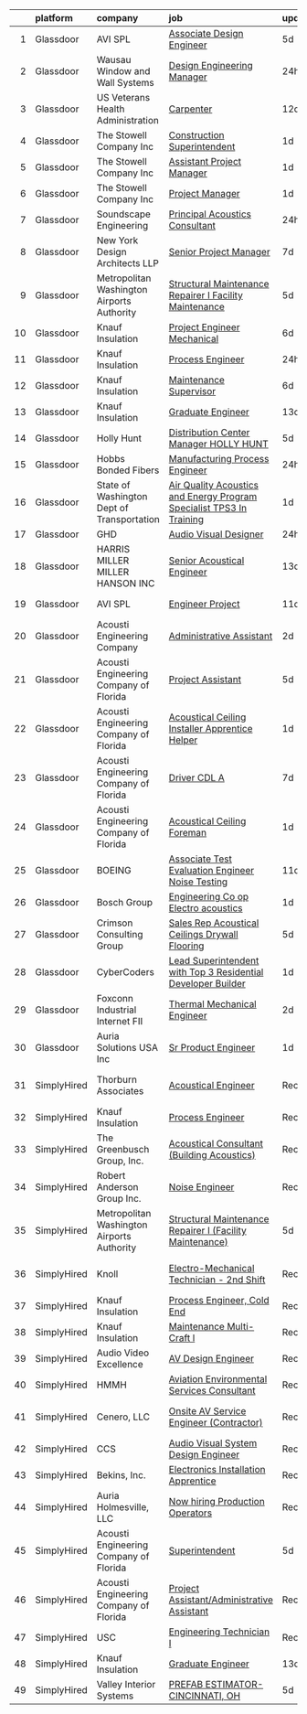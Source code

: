 

|    | platform    | company                                     | job                                                                                                                                                                                                                                                                                                                                                                                                                                                                                                                                                                                                                                                                                                                                                                                                                                                                                                                                                                                                                                                                                                                                                                                                                                                                                                                                                                                                   | update_time   | location                      |
|---:|:------------|:--------------------------------------------|:------------------------------------------------------------------------------------------------------------------------------------------------------------------------------------------------------------------------------------------------------------------------------------------------------------------------------------------------------------------------------------------------------------------------------------------------------------------------------------------------------------------------------------------------------------------------------------------------------------------------------------------------------------------------------------------------------------------------------------------------------------------------------------------------------------------------------------------------------------------------------------------------------------------------------------------------------------------------------------------------------------------------------------------------------------------------------------------------------------------------------------------------------------------------------------------------------------------------------------------------------------------------------------------------------------------------------------------------------------------------------------------------------|:--------------|:------------------------------|
|  1 | Glassdoor   | AVI SPL                                     | [Associate Design Engineer](https://www.glassdoor.com/partner/jobListing.htm?pos=128&ao=1136043&s=58&guid=0000018147423929b699aad0003f4392&src=GD_JOB_AD&t=SR&vt=w&cs=1_29c6ac37&cb=1654757931678&jobListingId=1007915442333&jrtk=3-0-1g53k4eafq6j8801-1g53k4eas3c2l000-30775a71717e1364-)                                                                                                                                                                                                                                                                                                                                                                                                                                                                                                                                                                                                                                                                                                                                                                                                                                                                                                                                                                                                                                                                                                            | 5d            | Lyndhurst, NJ                 |
|  2 | Glassdoor   | Wausau Window and Wall Systems              | [Design Engineering Manager](https://www.glassdoor.com/partner/jobListing.htm?pos=114&ao=1136043&s=58&guid=0000018147423929b699aad0003f4392&src=GD_JOB_AD&t=SR&vt=w&cs=1_5c2fb1d3&cb=1654757931672&jobListingId=1007926650532&jrtk=3-0-1g53k4eafq6j8801-1g53k4eas3c2l000-5fc3d03be6e457dd-)                                                                                                                                                                                                                                                                                                                                                                                                                                                                                                                                                                                                                                                                                                                                                                                                                                                                                                                                                                                                                                                                                                           | 24h           | Wausau, WI                    |
|  3 | Glassdoor   | US Veterans Health Administration           | [Carpenter](https://www.glassdoor.com/partner/jobListing.htm?pos=113&ao=1136043&s=58&guid=0000018147423929b699aad0003f4392&src=GD_JOB_AD&t=SR&vt=w&cs=1_8f52ee40&cb=1654757931671&jobListingId=1007899603337&jrtk=3-0-1g53k4eafq6j8801-1g53k4eas3c2l000-25f54ead197506e3-)                                                                                                                                                                                                                                                                                                                                                                                                                                                                                                                                                                                                                                                                                                                                                                                                                                                                                                                                                                                                                                                                                                                            | 12d           | Seattle, WA                   |
|  4 | Glassdoor   | The Stowell Company  Inc                    | [Construction Superintendent](https://www.glassdoor.com/partner/jobListing.htm?pos=108&ao=1110586&s=58&guid=0000018147423929b699aad0003f4392&src=GD_JOB_AD&t=SR&vt=w&ea=1&cs=1_b3309e57&cb=1654757931671&jobListingId=1007924059044&cpc=D2F1DE17EE1F43B9&jrtk=3-0-1g53k4eafq6j8801-1g53k4eas3c2l000-0dafba5ca2213705--6NYlbfkN0BwIuuRfMNr4bHAibij-TAqMQJhCn9qVoEWpyJeWwU_CoUvdW7xSUA4nOmqGfQWqk4VRA_D4FMrE4wtO9BUKc5fLhJyJK4KLXMxNwtBDC9pPRDhh9oaTF9zsUurtSXyAezjvRwRe1l6qveFDJW6WeinAxbz2K86GXoyIKaNBTCm0LlDOOxFhdNCIUckvdX9VIe7fqLdnpfJwm4scCnPOYrYXeUo6f8ehwgg_lBUrvaqaCN7cMZPYxR35dm-93oWfIZxXXLqWcsUexYMNIrbF8x752wuTARNPTcOFyvzSK6WpYzNNKt1yG5-bb6zzMOJemMzdd6z_61p-0-PPVkIeH7QJ0pLgVvxI7BCppYZL5STThxWkFGBL-5rbsjwVzpO9XqaJn2fLfWqFR2KkkMESMsVlz9oyqmdCQnX07NlnJSPRPWtoyRIXZF904x3MCdn5hsoh6aoyGPtlY4tid82SllU76-UJluU8G-6hMKLScCEsumEjoqqXf5vBIQq_LTjb7k%3D)                                                                                                                                                                                                                                                                                                                                                                                                                                                                                                                                  | 1d            | Tampa, FL                     |
|  5 | Glassdoor   | The Stowell Company  Inc                    | [Assistant Project Manager](https://www.glassdoor.com/partner/jobListing.htm?pos=107&ao=1110586&s=58&guid=0000018147423929b699aad0003f4392&src=GD_JOB_AD&t=SR&vt=w&ea=1&cs=1_18d14395&cb=1654757931671&jobListingId=1007924074620&cpc=654405A9B1E0A9F5&jrtk=3-0-1g53k4eafq6j8801-1g53k4eas3c2l000-8dbf59666f260b2a--6NYlbfkN0BwIuuRfMNr4bHAibij-TAqMQJhCn9qVoEWpyJeWwU_CoUvdW7xSUA4PnG_NpEVyz8xrofMjGgjWEB8b3h93dg7nyiljbpb_0HB3dndzdtcCp0Dv1_XLFxZ-LLZf46z92Qh8BBzFMxj6E9DflTJG2iySXw3cAC7XXbnF1HrfWWBR0akMHd6apD6AdLj-3rQ1XZfwazKni-60CFQSAZ3xYJW0aniqiePhUdXMehGCKmHyD0lJ2q9eDNJfXSuxhXVI2ZKi3zkyutjSE_up7coGkyOpgsFnMj4Uup8fSXDRvKx4_HFGDyi8QVvbTQWWBjSf3qa-HtVysBFGU5TDCEfQkrYANQFH5dZLNhj7HAVgTydIrkPnFo4nyWOb6iZkSbKG79Vxfg_kGQFEuvLBR6o_0oloe7DHSNwvAUX0shaY6uzRsefOOaU4jmSXoxo7RIP-KTNND8OhvV1J8L7lUmyHZkmvsI7o8cHg-YtLkWzLnXpY9bftz5wkavDHVorCu8RVpE%3D)                                                                                                                                                                                                                                                                                                                                                                                                                                                                                                                                    | 1d            | Tampa, FL                     |
|  6 | Glassdoor   | The Stowell Company  Inc                    | [Project Manager](https://www.glassdoor.com/partner/jobListing.htm?pos=106&ao=1110586&s=58&guid=0000018147423929b699aad0003f4392&src=GD_JOB_AD&t=SR&vt=w&ea=1&cs=1_a30c5e94&cb=1654757931671&jobListingId=1007924017478&cpc=A65DF3A704A48F9B&jrtk=3-0-1g53k4eafq6j8801-1g53k4eas3c2l000-cf685182e189169f--6NYlbfkN0BwIuuRfMNr4bHAibij-TAqMQJhCn9qVoEWpyJeWwU_CoUvdW7xSUA4VILr-4NFctUgeFzfu75YMxxnqg7EdCZsxdJxWTMywVjTSZSmt-SoKX-8gisivMepVmiubnjG70sRP0PNrEtLnLXEC-9P3AO-bFVC9M49V7U2eDVNhrdzYuOk4p1bDYIVp425uP3ZmV2Eg3AvCyXHRTNQq8hdqaYzcTqFzV8f1MD7FvUF-53Szg0WHsOiTQ5lEGkcKGybbzwfwAfiJfMbKkBOCgWU7cCqJPCnujJEdCBsYza5W-hcnL_5sVqW4wLIum3sK9Jt9F2ffMDlmULL6DuwfChMtFArvBuAmrOFfRR9PCRxd-vFI7Zp05vvEQrz0rbmk5wsqLk-fgOn-3pC7areOMKHM-0hqkcLpSE8a9nap9J3bjyiIewjqyGzs3gGW0f6yObvXUV8clB_AzP8iEK8f1pvWIth3acXU7kOGfgjK6z4Wg31VGh7fbdJo4NwcrZitrIT2qU%3D)                                                                                                                                                                                                                                                                                                                                                                                                                                                                                                                                              | 1d            | Tampa, FL                     |
|  7 | Glassdoor   | Soundscape Engineering                      | [Principal Acoustics Consultant](https://www.glassdoor.com/partner/jobListing.htm?pos=124&ao=1136043&s=58&guid=0000018147423929b699aad0003f4392&src=GD_JOB_AD&t=SR&vt=w&cs=1_7d3d0cfd&cb=1654757931677&jobListingId=1007927922648&jrtk=3-0-1g53k4eafq6j8801-1g53k4eas3c2l000-0629ffe0b08a1a14-)                                                                                                                                                                                                                                                                                                                                                                                                                                                                                                                                                                                                                                                                                                                                                                                                                                                                                                                                                                                                                                                                                                       | 24h           | Chicago, IL                   |
|  8 | Glassdoor   | New York Design Architects  LLP             | [Senior Project Manager](https://www.glassdoor.com/partner/jobListing.htm?pos=101&ao=1110586&s=58&guid=0000018147423929b699aad0003f4392&src=GD_JOB_AD&t=SR&vt=w&ea=1&cs=1_3559216f&cb=1654757931670&jobListingId=1007910520610&cpc=7B914D47B0B0E7B2&jrtk=3-0-1g53k4eafq6j8801-1g53k4eas3c2l000-89696df71b01305f--6NYlbfkN0Cp_WSJKd_Pz82imZmURPbhd3kYBsiZi4lpMLOH6vOlLMqbuwfEg4rdJRmXhr8WMoWg1VElgEJKVwZwmU4N4pdfli6tGJbhDkG44-g-t61OaoadgiyD6WeF1NWFouekzCdU9FCzeV_zNBkSWIlaTZhVwJTCFloxpAAI6v7XM2WkbEG1JKbvgN9QyAMYlQfUfiHqSK_dnB5UrcsZbuVpvcx-4YChR74aQ-Z_vxqVyE7m4vLEf6NyDmZ-8NX-dPdWINrvJa-UVQjQP4xCDDqlVwFI4I3EYCh8NXHwNmtLcaGBZqlQvcVhtO1f-Cmjf9TBEvyJMcCtuKCyB9ki9Hj8x18EkmlI6nRBxWmqEOYw17u4SGK3F9Pt_v17j25UAdJ2swXzcAOjdN3GDq9LcItp-mJWQ3DGTFbVdI_cUqpCLXZlI0py5DG9yjmziH6aEkj6lSKoBb9U3iMeznGWMCr2V2XuW0Z30euNFLURK81gUW1VZvJWlmRZr-rl5TixA9iQOC4LB05qNALe4Q%3D%3D)                                                                                                                                                                                                                                                                                                                                                                                                                                                                                                                         | 7d            | New York, NY                  |
|  9 | Glassdoor   | Metropolitan Washington Airports Authority  | [Structural Maintenance Repairer I  Facility Maintenance ](https://www.glassdoor.com/partner/jobListing.htm?pos=116&ao=1136043&s=58&guid=0000018147423929b699aad0003f4392&src=GD_JOB_AD&t=SR&vt=w&cs=1_67d63ec8&cb=1654757931672&jobListingId=1007916537134&jrtk=3-0-1g53k4eafq6j8801-1g53k4eas3c2l000-cec144f68c6ce47c-)                                                                                                                                                                                                                                                                                                                                                                                                                                                                                                                                                                                                                                                                                                                                                                                                                                                                                                                                                                                                                                                                             | 5d            | Dulles, VA                    |
| 10 | Glassdoor   | Knauf Insulation                            | [Project Engineer  Mechanical](https://www.glassdoor.com/partner/jobListing.htm?pos=104&ao=1110586&s=58&guid=0000018147423929b699aad0003f4392&src=GD_JOB_AD&t=SR&vt=w&ea=1&cs=1_c99f692c&cb=1654757931670&jobListingId=1007913051181&cpc=64DC0C913FDBAADD&jrtk=3-0-1g53k4eafq6j8801-1g53k4eas3c2l000-914628331dab973b--6NYlbfkN0AgCNq5Q9JZmzoW3qRvN8nsjI_K7hzeHLTyl9cbg4zvCu9IZ762oD2Nvx30R1jwCb4T9frmFImzaAEUliWKggyHgqDrWcFBcr5JNTohhnC-ZdMbh2u7O7zq-kwLiWiRGJZIOs1Gwln_3EZwRxvOX270FE_S6FzrrVaVosj1l0AMvt5PJl2LAewKr4DFVtC71BTLFxCi1E6140OhDKwiKIPzbkLOkwH-6rbrSPA1rsA91vt48PIb5EANWYfVSHp8kf47HPBV7HiNeSkKanStfVt8WFWlRa5RewcVi8FqAeJBfqwaya33OXJpUTNca_VYcn1vCea0D9HjQratDmQYQi8h0UydtVvyKKmNk70SugyeQ74n89N_FK62-3IgUf498s73u4YRilBPicnwkSxl75K4bnJ2OjpyZV8EKl2gGrVFuk6Tbi6bMp67u8sHRXLbyvh__61RftY1c1TUWJy0xu96fOEgNkGTyz0cMC4CyWYdHt9fWJBrpnyUgpjp_T64nWMIRpdE07JrGlO2cbOjtAKu)                                                                                                                                                                                                                                                                                                                                                                                                                                                                                                               | 6d            | Shasta Lake, CA               |
| 11 | Glassdoor   | Knauf Insulation                            | [Process Engineer](https://www.glassdoor.com/partner/jobListing.htm?pos=103&ao=1110586&s=58&guid=0000018147423929b699aad0003f4392&src=GD_JOB_AD&t=SR&vt=w&ea=1&cs=1_8438ea52&cb=1654757931670&jobListingId=1007926400249&cpc=01C0F35AFA5AA31B&jrtk=3-0-1g53k4eafq6j8801-1g53k4eas3c2l000-8212efbe6f0fd8eb--6NYlbfkN0AgCNq5Q9JZmzoW3qRvN8nsjI_K7hzeHLTyl9cbg4zvCu9IZ762oD2NREFujl8xplMCsxRVw_Dutl59UE6LHxhjeueAgixQ0AdrDrEfJyE6E_0yMikTGPrMNEDRvoTUlg3XOsNNpbVOXAggkUqK4CgyOYhk1jMilzuNFomXLVFJHHUv26QHs1-jgi5MOZo9DKkkwGhphduVa5nBZ_wSm8un07OpbghnerKYW-qL4tMBGybQOH3-GdBjO5xl0atAF45tGguEUpSjPOyrdtbG9Rx4KcwlsHX8WOZ50L1YwffcUlDGeX0NN6keEx80xytfDRPuqmuiM-lDJHF1Sx_p_AYN8MuAjxT8pAXA0SV31NYaxL5Uq1LOyFO5VRX-4tr8ZrMWh93nfeUrkhqVSB-7EDkvSLQhDTW_F-WztKkxQelypE-QDgSc3IjgMXrllEaU9nymUNosu2kWOfkdi4ZCoaQeD0l-oirf7eSoeiq3k_P28Ah-EwC91f3hTZdKLSM-hmbtcBUNyxarL4_ho_IvXEcQ)                                                                                                                                                                                                                                                                                                                                                                                                                                                                                                                           | 24h           | Albion, MI                    |
| 12 | Glassdoor   | Knauf Insulation                            | [Maintenance Supervisor](https://www.glassdoor.com/partner/jobListing.htm?pos=102&ao=1110586&s=58&guid=0000018147423929b699aad0003f4392&src=GD_JOB_AD&t=SR&vt=w&ea=1&cs=1_decbb73f&cb=1654757931670&jobListingId=1007913015445&cpc=0A5953EA3E9CE03C&jrtk=3-0-1g53k4eafq6j8801-1g53k4eas3c2l000-1cd22a6d51ff7c33--6NYlbfkN0AgCNq5Q9JZmzoW3qRvN8nsjI_K7hzeHLTyl9cbg4zvCu9IZ762oD2NJzxHkHLHy8q4qGfhwb87fLFyWkCT-mqphA5lNJ2rNBb_mzLGVy-a0kzs_Rla2oS6-1u9JPnBQ-jELuRYUANV9lO8IpJjlhX4ElqCIL-lcoQJCtXyqdzy2MKeEcExuJbYxrfxN7aizuWS3dVZJHhmw5BsVhP5_CuiUVFWNffQDWqTouELLGsQux3D8dVK3vipqnhCj01SLYHM0hHP-n815amJhSkI0jk_5RG7jRrXR-upJ7djjkh2WK2ffq5iuvXCqDUmJ0g3oD48swYRZNYJkqY6gH_Viz5YzI5PE1PKPTIFWp654zPqG6KnoDHtTQTdDCqPPfyRmkRcSCrg1iAv1yrwveWRaKG7_JPytFpUANKGkEB-6LT2-UaEXAcrshkVcyIR7dWkaN41seRVZKaDG6LSKbEb2xGylAImmOp8ULyKhiL4ZK3gldLu8slC8lt7gwH7wd5y8CU2BTPlmh9LSNk_uZmt9PUu)                                                                                                                                                                                                                                                                                                                                                                                                                                                                                                                     | 6d            | Albion, MI                    |
| 13 | Glassdoor   | Knauf Insulation                            | [Graduate Engineer](https://www.glassdoor.com/partner/jobListing.htm?pos=109&ao=1110586&s=58&guid=0000018147423929b699aad0003f4392&src=GD_JOB_AD&t=SR&vt=w&ea=1&cs=1_7ed7ae2e&cb=1654757931671&jobListingId=1007894878610&cpc=334ABAF5D42DC775&jrtk=3-0-1g53k4eafq6j8801-1g53k4eas3c2l000-7cd26429c1a75225--6NYlbfkN0AgCNq5Q9JZmzoW3qRvN8nsjI_K7hzeHLTyl9cbg4zvCuhddF97PeYhoAskImpWFXZm-aeac7PCa_zATxCkp-wZjWiFQ1ABdRU1oMHL2WW3itSt1wrpNF0ZvJKsligfBiuxtJIuHLdD224-RfW5x2eKV7swQVpm01sTdYSa-JVoaUuMZcOjXXobDYYVAARnTh1Na2wlmlh11tdjkMOpfIkjouHiagzSAl3_g6-KfyhiZG88Rhly8721uKO0XESNjHA1QzlkuuT4BJvXe13Yugw05PiH2gM4XX24t6hRv3-Vp_JeK2R9GMjbdZXLCdoi1r6XL25F45AEpklZxmhbeAE7DsWolMNeM216NB2Dq0ybCcBoTiAv8zfkZ4DSYyK8GYLPmGwZO9zPP0VP6Zqfopxo3x4qaKv0C623mDPbwY_MIiBmnKWIB9h-YfUG3oKk6xhPqoMtNPlVUiDFv7u7zoyHgyzb--n5-m7KqmquoZOrhemE8_H4hs0T6SZ--wnxl7s%3D)                                                                                                                                                                                                                                                                                                                                                                                                                                                                                                                                            | 13d           | Shasta Lake, CA               |
| 14 | Glassdoor   | Holly Hunt                                  | [Distribution Center Manager   HOLLY HUNT](https://www.glassdoor.com/partner/jobListing.htm?pos=126&ao=1136043&s=58&guid=0000018147423929b699aad0003f4392&src=GD_JOB_AD&t=SR&vt=w&ea=1&cs=1_0fa40031&cb=1654757931678&jobListingId=1007917347711&jrtk=3-0-1g53k4eafq6j8801-1g53k4eas3c2l000-a4b077a0e85766e3-)                                                                                                                                                                                                                                                                                                                                                                                                                                                                                                                                                                                                                                                                                                                                                                                                                                                                                                                                                                                                                                                                                        | 5d            | McCook, IL                    |
| 15 | Glassdoor   | Hobbs Bonded Fibers                         | [Manufacturing Process Engineer](https://www.glassdoor.com/partner/jobListing.htm?pos=105&ao=1110586&s=58&guid=0000018147423929b699aad0003f4392&src=GD_JOB_AD&t=SR&vt=w&ea=1&cs=1_5d0823a0&cb=1654757931671&jobListingId=1007926037487&cpc=C49818E30565E1C5&jrtk=3-0-1g53k4eafq6j8801-1g53k4eas3c2l000-7f698de040879644--6NYlbfkN0BHIfC1zsKGIu0R3teaIu8liT7fbRNLaQeDQfcPJweUK4y4AHNnaS_jcjS3zTt_vBu9Ig11oDt7qrARVX6avZ4_pq-Gz5vvUTGB_ml85Fyna3IEWXXuGlguev61J43HjDMrCuF1g4pR4S2khr4iBRSzsqxnYh3BKQJgpxpSL-ZOWHtU15Wu-6QA5bO_3R8X1rMwqhFqUx4DYoH1wG73iGf79RlZ9YRjd6prw3_MIhM2i62NeZ5JYXt6G6F2nKOGKkjIsKiVhwe4xWDU-Vk95OWM5aiyxkGV6NiZtzMyGpuI9F55ja0UT4RKskUUgkhQDxlh655oJumuKiXtKfVhrwr3Y-vtdbkMj7BQ_-brIezXABobJnlgQAXFsVER4ro7_mBnzTQN4obdR3YyX1PDCJXmg6OLziD6ctlVImwFDcK15xPqvrjSOUuON7Kk2D6vwXqV7tOdxdz_tLRr8CgGo-TBt_DCUuxxJheVZGS1Y7wIfAvGzMCoanivzslFwV38mDxubtdGJOVG6A%3D%3D)                                                                                                                                                                                                                                                                                                                                                                                                                                                                                                                 | 24h           | Waco, TX                      |
| 16 | Glassdoor   | State of Washington Dept  of Transportation | [Air Quality  Acoustics  and Energy Program Specialist  TPS3  In Training ](https://www.glassdoor.com/partner/jobListing.htm?pos=122&ao=1136043&s=58&guid=0000018147423929b699aad0003f4392&src=GD_JOB_AD&t=SR&vt=w&cs=1_f80f4f32&cb=1654757931677&jobListingId=1007922737215&jrtk=3-0-1g53k4eafq6j8801-1g53k4eas3c2l000-693ff59c2499a516-)                                                                                                                                                                                                                                                                                                                                                                                                                                                                                                                                                                                                                                                                                                                                                                                                                                                                                                                                                                                                                                                            | 1d            | Shoreline, WA                 |
| 17 | Glassdoor   | GHD                                         | [Audio Visual Designer](https://www.glassdoor.com/partner/jobListing.htm?pos=112&ao=1136043&s=58&guid=0000018147423929b699aad0003f4392&src=GD_JOB_AD&t=SR&vt=w&cs=1_68f32798&cb=1654757931671&jobListingId=1007926334808&jrtk=3-0-1g53k4eafq6j8801-1g53k4eas3c2l000-e9f1dfbecaeb74c7-)                                                                                                                                                                                                                                                                                                                                                                                                                                                                                                                                                                                                                                                                                                                                                                                                                                                                                                                                                                                                                                                                                                                | 24h           | Chantilly, VA                 |
| 18 | Glassdoor   | HARRIS MILLER MILLER   HANSON INC           | [Senior Acoustical Engineer](https://www.glassdoor.com/partner/jobListing.htm?pos=120&ao=1136043&s=58&guid=0000018147423929b699aad0003f4392&src=GD_JOB_AD&t=SR&vt=w&ea=1&cs=1_90886250&cb=1654757931672&jobListingId=1007895212463&jrtk=3-0-1g53k4eafq6j8801-1g53k4eas3c2l000-5bc1fef471d0d1c6-)                                                                                                                                                                                                                                                                                                                                                                                                                                                                                                                                                                                                                                                                                                                                                                                                                                                                                                                                                                                                                                                                                                      | 13d           | Remote                        |
| 19 | Glassdoor   | AVI SPL                                     | [Engineer Project](https://www.glassdoor.com/partner/jobListing.htm?pos=125&ao=1136043&s=58&guid=0000018147423929b699aad0003f4392&src=GD_JOB_AD&t=SR&vt=w&cs=1_b2ceb1e6&cb=1654757931677&jobListingId=1007899878866&jrtk=3-0-1g53k4eafq6j8801-1g53k4eas3c2l000-6f3ce2aeecfb76e1-)                                                                                                                                                                                                                                                                                                                                                                                                                                                                                                                                                                                                                                                                                                                                                                                                                                                                                                                                                                                                                                                                                                                     | 11d           | Englewood, CO                 |
| 20 | Glassdoor   | Acousti Engineering Company                 | [Administrative Assistant](https://www.glassdoor.com/partner/jobListing.htm?pos=123&ao=1136043&s=58&guid=0000018147423929b699aad0003f4392&src=GD_JOB_AD&t=SR&vt=w&ea=1&cs=1_e872a05f&cb=1654757931677&jobListingId=1007921020292&jrtk=3-0-1g53k4eafq6j8801-1g53k4eas3c2l000-4a03f21e8f4a710e-)                                                                                                                                                                                                                                                                                                                                                                                                                                                                                                                                                                                                                                                                                                                                                                                                                                                                                                                                                                                                                                                                                                        | 2d            | Tampa, FL                     |
| 21 | Glassdoor   | Acousti Engineering Company of Florida      | [Project Assistant](https://www.glassdoor.com/partner/jobListing.htm?pos=127&ao=1136043&s=58&guid=0000018147423929b699aad0003f4392&src=GD_JOB_AD&t=SR&vt=w&ea=1&cs=1_254da690&cb=1654757931678&jobListingId=1007916950631&jrtk=3-0-1g53k4eafq6j8801-1g53k4eas3c2l000-492db6e1512d5558-)                                                                                                                                                                                                                                                                                                                                                                                                                                                                                                                                                                                                                                                                                                                                                                                                                                                                                                                                                                                                                                                                                                               | 5d            | Raleigh, NC                   |
| 22 | Glassdoor   | Acousti Engineering Company of Florida      | [Acoustical Ceiling Installer Apprentice Helper](https://www.glassdoor.com/partner/jobListing.htm?pos=111&ao=1136043&s=58&guid=0000018147423929b699aad0003f4392&src=GD_JOB_AD&t=SR&vt=w&ea=1&cs=1_f6609cf2&cb=1654757931671&jobListingId=1007923920637&jrtk=3-0-1g53k4eafq6j8801-1g53k4eas3c2l000-811011e16ae6038d-)                                                                                                                                                                                                                                                                                                                                                                                                                                                                                                                                                                                                                                                                                                                                                                                                                                                                                                                                                                                                                                                                                  | 1d            | Tampa, FL                     |
| 23 | Glassdoor   | Acousti Engineering Company of Florida      | [Driver   CDL A](https://www.glassdoor.com/partner/jobListing.htm?pos=129&ao=1136043&s=58&guid=0000018147423929b699aad0003f4392&src=GD_JOB_AD&t=SR&vt=w&ea=1&cs=1_50c8bf7d&cb=1654757931678&jobListingId=1007909789927&jrtk=3-0-1g53k4eafq6j8801-1g53k4eas3c2l000-a679495b97c7e863-)                                                                                                                                                                                                                                                                                                                                                                                                                                                                                                                                                                                                                                                                                                                                                                                                                                                                                                                                                                                                                                                                                                                  | 7d            | Garner, NC                    |
| 24 | Glassdoor   | Acousti Engineering Company of Florida      | [Acoustical Ceiling Foreman](https://www.glassdoor.com/partner/jobListing.htm?pos=117&ao=1136043&s=58&guid=0000018147423929b699aad0003f4392&src=GD_JOB_AD&t=SR&vt=w&ea=1&cs=1_209601cb&cb=1654757931672&jobListingId=1007923920636&jrtk=3-0-1g53k4eafq6j8801-1g53k4eas3c2l000-9cb9c0355a1a0b53-)                                                                                                                                                                                                                                                                                                                                                                                                                                                                                                                                                                                                                                                                                                                                                                                                                                                                                                                                                                                                                                                                                                      | 1d            | Tampa, FL                     |
| 25 | Glassdoor   | BOEING                                      | [Associate Test   Evaluation Engineer   Noise Testing](https://www.glassdoor.com/partner/jobListing.htm?pos=130&ao=1136043&s=58&guid=0000018147423929b699aad0003f4392&src=GD_JOB_AD&t=SR&vt=w&cs=1_b73b244a&cb=1654757931678&jobListingId=1007899787154&jrtk=3-0-1g53k4eafq6j8801-1g53k4eas3c2l000-dc7fcc1246599e1e-)                                                                                                                                                                                                                                                                                                                                                                                                                                                                                                                                                                                                                                                                                                                                                                                                                                                                                                                                                                                                                                                                                 | 11d           | Tukwila, WA                   |
| 26 | Glassdoor   | Bosch Group                                 | [Engineering Co op  Electro acoustics](https://www.glassdoor.com/partner/jobListing.htm?pos=121&ao=1136043&s=58&guid=0000018147423929b699aad0003f4392&src=GD_JOB_AD&t=SR&vt=w&ea=1&cs=1_e19a1bec&cb=1654757931677&jobListingId=1007924977046&jrtk=3-0-1g53k4eafq6j8801-1g53k4eas3c2l000-b834dfe170aaeebc-)                                                                                                                                                                                                                                                                                                                                                                                                                                                                                                                                                                                                                                                                                                                                                                                                                                                                                                                                                                                                                                                                                            | 1d            | Burnsville, MN                |
| 27 | Glassdoor   | Crimson Consulting Group                    | [Sales Rep Acoustical Ceilings Drywall Flooring](https://www.glassdoor.com/partner/jobListing.htm?pos=119&ao=1136043&s=58&guid=0000018147423929b699aad0003f4392&src=GD_JOB_AD&t=SR&vt=w&ea=1&cs=1_ddcbfa37&cb=1654757931672&jobListingId=1007916439722&jrtk=3-0-1g53k4eafq6j8801-1g53k4eas3c2l000-52cb9f0466d2edbb-)                                                                                                                                                                                                                                                                                                                                                                                                                                                                                                                                                                                                                                                                                                                                                                                                                                                                                                                                                                                                                                                                                  | 5d            | Charlotte, NC                 |
| 28 | Glassdoor   | CyberCoders                                 | [Lead Superintendent with Top 3 Residential Developer Builder](https://www.glassdoor.com/partner/jobListing.htm?pos=110&ao=1110586&s=58&guid=0000018147423929b699aad0003f4392&src=GD_JOB_AD&t=SR&vt=w&ea=1&cs=1_dca0d1ce&cb=1654757931671&jobListingId=1007924032232&cpc=654405A9B1E0A9F5&jrtk=3-0-1g53k4eafq6j8801-1g53k4eas3c2l000-884c415ac6479e76--6NYlbfkN0CpFJQzrgRR8WqXWK1qKKEqALWJw739KlKqr2H-MSI4eoBlI4EFrmor2FYZMP3muM1cYvA9Aw0ogrD_VAQX2J7m7GYJAvW8-tp6llMo9wYeeeeq7SL8_Y5vAbzfhaOMED0V2cvIk1ezfZKF0k70KRTNVVKSl3PQJ6rHcuYNu5wjTXTClsIhCQR_0I0pDGkqqM2N0KFe2iCNH_XeU-jWiDYm1f1AFuT7Kx7rY65ABuvfbi-YAYYKDh90CR6JWugiWpN4kmyQKSWZfB5WyJKCRZAkPbBJ3dXwrurwhlJ5X8X8VqiizH1GMV2ONtt6RdwuLOKy28KfllVfRflUrU14NQ5DaM5AFFdx0XcwJlTfHY_b9jaXt10ZZKKWEDVx041DRsLCSw3vg6Lki6TuHzFaot6LZsbLXamQ-MIACSe7motw_iQgr60oiMn_-NpG_HSDo8619IIDYHsK596PASNuNHS9P5MrXy2igm53O2jhyw8QARu4r_D1raqn7GZmo-GVhsBwsxAYUMuqX5UsNBvI939uEtsXQzWOgImZQChyPEUP7WGJ3WYMxVlwA_QNOlMfjk0Q3gMjzhrlvWFS_2JFpBz0tvDUYBL4-DLXsglcqeAnKidaWS6ivSeAk0gxBlViF28g0zFa5pdUi3qVwNW01J1jt4arRptkk1D5N0aFE30NDIT8XJioDISG65G9MhhKi5fNyC6s0cneH0bxUdWqIZWYRrbjLsAA5Cv4grvtpgzWS8ybLKHLfgaUzwLlzSkmh1lVns2W-REqR-popHuOLEixjTsd3n6a0mOpJCDUUwlciagv_vxkCuFpi3cEzUCB4RW9yJK5MERSpoi3zVFMKEZ9F5xCDWiDG8oVZLungnEPF2YDN58bZYsnGXA_YxlfWRs5TKhOWGbaE8tlrgVbFIQeBPLJlcm-A7MualYmDgWKSZFgMbP-x4RcIEcrq8w32kYmac9DeaANsCv2pDLR6_SC3OiKl-GYEsY%3D) | 1d            | Portland, OR                  |
| 29 | Glassdoor   | Foxconn Industrial Internet   FII           | [Thermal Mechanical Engineer](https://www.glassdoor.com/partner/jobListing.htm?pos=115&ao=1136043&s=58&guid=0000018147423929b699aad0003f4392&src=GD_JOB_AD&t=SR&vt=w&ea=1&cs=1_4b28d86e&cb=1654757931672&jobListingId=1007921446331&jrtk=3-0-1g53k4eafq6j8801-1g53k4eas3c2l000-d6a641b8b4556e96-)                                                                                                                                                                                                                                                                                                                                                                                                                                                                                                                                                                                                                                                                                                                                                                                                                                                                                                                                                                                                                                                                                                     | 2d            | Houston, TX                   |
| 30 | Glassdoor   | Auria Solutions USA  Inc                    | [Sr  Product Engineer](https://www.glassdoor.com/partner/jobListing.htm?pos=118&ao=1136043&s=58&guid=0000018147423929b699aad0003f4392&src=GD_JOB_AD&t=SR&vt=w&ea=1&cs=1_96985bc7&cb=1654757931672&jobListingId=1007923175401&jrtk=3-0-1g53k4eafq6j8801-1g53k4eas3c2l000-c65b107a814f43c6-)                                                                                                                                                                                                                                                                                                                                                                                                                                                                                                                                                                                                                                                                                                                                                                                                                                                                                                                                                                                                                                                                                                            | 1d            | Southfield, MI                |
| 31 | SimplyHired | Thorburn Associates                         | [Acoustical Engineer](https://www.simplyhired.com/job/THO59Xa554dI0A7zeuGc6A_vF580fBLUGpp4QIsrrGgY7ptb8D8MJQ?q=acoustical+engineering)                                                                                                                                                                                                                                                                                                                                                                                                                                                                                                                                                                                                                                                                                                                                                                                                                                                                                                                                                                                                                                                                                                                                                                                                                                                                | Recently      | Charlotte, NC +1 location     |
| 32 | SimplyHired | Knauf Insulation                            | [Process Engineer](https://www.simplyhired.com/job/Tri7lKNxuGKQ7CcGbRhyg7rajUlkXlMJ68DDNRuiH-x_OnzwjHFjYg?q=acoustical+engineering)                                                                                                                                                                                                                                                                                                                                                                                                                                                                                                                                                                                                                                                                                                                                                                                                                                                                                                                                                                                                                                                                                                                                                                                                                                                                   | Recently      | Inwood, WV                    |
| 33 | SimplyHired | The Greenbusch Group, Inc.                  | [Acoustical Consultant (Building Acoustics)](https://www.simplyhired.com/job/8wCnztgy02ZRmlBQxPEyVVCkyd8TKRwk2OzhONhnokijGlXM8JKcDQ?q=acoustical+engineering)                                                                                                                                                                                                                                                                                                                                                                                                                                                                                                                                                                                                                                                                                                                                                                                                                                                                                                                                                                                                                                                                                                                                                                                                                                         | Recently      | Seattle, WA                   |
| 34 | SimplyHired | Robert Anderson Group Inc.                  | [Noise Engineer](https://www.simplyhired.com/job/cDVfwJH-JU5-yM38TBygwEaBW1plWiJydPdEDcaX2TDlAzDntcbhNQ?q=acoustical+engineering)                                                                                                                                                                                                                                                                                                                                                                                                                                                                                                                                                                                                                                                                                                                                                                                                                                                                                                                                                                                                                                                                                                                                                                                                                                                                     | Recently      | Detroit, MI                   |
| 35 | SimplyHired | Metropolitan Washington Airports Authority  | [Structural Maintenance Repairer I (Facility Maintenance)](https://www.simplyhired.com/job/tkROChq3xbNpRzG4T8qN-XA3Da8lgBbeU1yIyqZN4IHOU7V8iPhCJA?q=acoustical+engineering)                                                                                                                                                                                                                                                                                                                                                                                                                                                                                                                                                                                                                                                                                                                                                                                                                                                                                                                                                                                                                                                                                                                                                                                                                           | 5d            | Dulles, VA                    |
| 36 | SimplyHired | Knoll                                       | [Electro-Mechanical Technician - 2nd Shift](https://www.simplyhired.com/job/ZeAXQz2pn4FE6u_oYXxRskPuk_aKqsTiqx588IHlSnc4JTecV_wEBA?q=acoustical+engineering)                                                                                                                                                                                                                                                                                                                                                                                                                                                                                                                                                                                                                                                                                                                                                                                                                                                                                                                                                                                                                                                                                                                                                                                                                                          | Recently      | East Greenville, PA           |
| 37 | SimplyHired | Knauf Insulation                            | [Process Engineer, Cold End](https://www.simplyhired.com/job/aI3U5qutdz1dIum3WyAGQrr_PEc4fsZP1JcWyHgB-ISEZB5lcsqWuA?q=acoustical+engineering)                                                                                                                                                                                                                                                                                                                                                                                                                                                                                                                                                                                                                                                                                                                                                                                                                                                                                                                                                                                                                                                                                                                                                                                                                                                         | Recently      | Shelbyville, IN               |
| 38 | SimplyHired | Knauf Insulation                            | [Maintenance Multi-Craft l](https://www.simplyhired.com/job/MIolJeHFbunOzGQE3b6JdFJHMzmS86mTQXHGztacBoWfwLqclGt9SA?q=acoustical+engineering)                                                                                                                                                                                                                                                                                                                                                                                                                                                                                                                                                                                                                                                                                                                                                                                                                                                                                                                                                                                                                                                                                                                                                                                                                                                          | Recently      | Inwood, WV                    |
| 39 | SimplyHired | Audio Video Excellence                      | [AV Design Engineer](https://www.simplyhired.com/job/DO8dN50-vBka59E3NXeQ0lkns9AifFe4hUXEI98yciZtYGeMeHeexg?q=acoustical+engineering)                                                                                                                                                                                                                                                                                                                                                                                                                                                                                                                                                                                                                                                                                                                                                                                                                                                                                                                                                                                                                                                                                                                                                                                                                                                                 | Recently      | Homewood, AL                  |
| 40 | SimplyHired | HMMH                                        | [Aviation Environmental Services Consultant](https://www.simplyhired.com/job/zAhva05OTaL64vwvfTgy4sqydrTepykg--OAp8gd6d7vq4D3jriGoA?q=acoustical+engineering)                                                                                                                                                                                                                                                                                                                                                                                                                                                                                                                                                                                                                                                                                                                                                                                                                                                                                                                                                                                                                                                                                                                                                                                                                                         | Recently      | Burlington, MA                |
| 41 | SimplyHired | Cenero, LLC                                 | [Onsite AV Service Engineer (Contractor)](https://www.simplyhired.com/job/L0txaO-AVpfQvKzg26TFCH3ySWb9G2VjuQzQTZZ1uUADXwo0HACskw?q=acoustical+engineering)                                                                                                                                                                                                                                                                                                                                                                                                                                                                                                                                                                                                                                                                                                                                                                                                                                                                                                                                                                                                                                                                                                                                                                                                                                            | Recently      | San Francisco, CA             |
| 42 | SimplyHired | CCS                                         | [Audio Visual System Design Engineer](https://www.simplyhired.com/job/ary5z9j2es4oPMAOjusLJHyf7K-36e4_CuOld61njGzpItTv9_0cKA?q=acoustical+engineering)                                                                                                                                                                                                                                                                                                                                                                                                                                                                                                                                                                                                                                                                                                                                                                                                                                                                                                                                                                                                                                                                                                                                                                                                                                                | Recently      | Denver, CO                    |
| 43 | SimplyHired | Bekins, Inc.                                | [Electronics Installation Apprentice](https://www.simplyhired.com/job/9Vol3qX0YVBZp3irLDFxCQ0QqVueIGYLWW0aaGiuXB0IxspplDPLag?q=acoustical+engineering)                                                                                                                                                                                                                                                                                                                                                                                                                                                                                                                                                                                                                                                                                                                                                                                                                                                                                                                                                                                                                                                                                                                                                                                                                                                | Recently      | Coopersville, MI              |
| 44 | SimplyHired | Auria Holmesville, LLC                      | [Now hiring Production Operators](https://www.simplyhired.com/job/rm_mRC2I9bz8ea5-bUND2lYkIatsz62st8JcOJegkfvaBeYMshoYxQ?q=acoustical+engineering)                                                                                                                                                                                                                                                                                                                                                                                                                                                                                                                                                                                                                                                                                                                                                                                                                                                                                                                                                                                                                                                                                                                                                                                                                                                    | Recently      | Holmesville, OH               |
| 45 | SimplyHired | Acousti Engineering Company of Florida      | [Superintendent](https://www.simplyhired.com/job/WINFt1hesnHTWEtrvRe0D9lxSjovdqPIq_lrUIzqFPTY9eotwPGRGA?q=acoustical+engineering)                                                                                                                                                                                                                                                                                                                                                                                                                                                                                                                                                                                                                                                                                                                                                                                                                                                                                                                                                                                                                                                                                                                                                                                                                                                                     | 5d            | Jacksonville, FL +3 locations |
| 46 | SimplyHired | Acousti Engineering Company of Florida      | [Project Assistant/Administrative Assistant](https://www.simplyhired.com/job/QJBEQtPfN8TwxDJT55hJsqotHWsy3v0S1-0_d91E-676_3GeEN9g2g?q=acoustical+engineering)                                                                                                                                                                                                                                                                                                                                                                                                                                                                                                                                                                                                                                                                                                                                                                                                                                                                                                                                                                                                                                                                                                                                                                                                                                         | Recently      | Ladson, SC                    |
| 47 | SimplyHired | USC                                         | [Engineering Technician I](https://www.simplyhired.com/job/gSTt1ggyDfo2S-sqVQWU1T9ep0H3pfBbToxz03sueH5Hi2gGs9-ZdQ?q=acoustical+engineering)                                                                                                                                                                                                                                                                                                                                                                                                                                                                                                                                                                                                                                                                                                                                                                                                                                                                                                                                                                                                                                                                                                                                                                                                                                                           | Recently      | Los Angeles, CA               |
| 48 | SimplyHired | Knauf Insulation                            | [Graduate Engineer](https://www.simplyhired.com/job/CvcQy5kachyOSK_nQzvhqjFsZpmJTpGc173pAA2APu0kcn24lDmFdA?q=acoustical+engineering)                                                                                                                                                                                                                                                                                                                                                                                                                                                                                                                                                                                                                                                                                                                                                                                                                                                                                                                                                                                                                                                                                                                                                                                                                                                                  | 13d           | Shasta Lake, CA               |
| 49 | SimplyHired | Valley Interior Systems                     | [PREFAB ESTIMATOR- CINCINNATI, OH](https://www.simplyhired.com/job/Hh0Pj_REcgUArRgZ3k7TdPL7efjbf7m97YfnZcfHYjGDqcBK-wRekg?q=acoustical+engineering)                                                                                                                                                                                                                                                                                                                                                                                                                                                                                                                                                                                                                                                                                                                                                                                                                                                                                                                                                                                                                                                                                                                                                                                                                                                   | 5d            | Cincinnati, OH                |